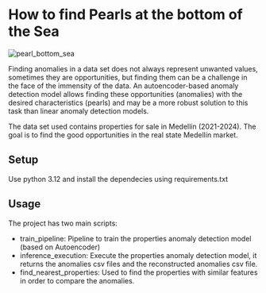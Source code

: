 # How to find Pearls at the bottom of the Sea

![pearl_bottom_sea](https://github.com/cmatteogr/medellin_ai_autoencoder_anomaly_detection/assets/138587358/86296620-59b0-466f-8f1f-e574941373ba)

Finding anomalies in a data set does not always represent unwanted values, sometimes they are opportunities, but finding them can be a challenge in the face of the immensity of the data. An autoencoder-based anomaly detection model allows finding these opportunities (anomalies) with the desired characteristics (pearls) and may be a more robust solution to this task than linear anomaly detection models.

The data set used contains properties for sale in Medellín (2021-2024). The goal is to find the good opportunities in the real state Medellín market.

## Setup
Use python 3.12 and install the dependecies using requirements.txt

## Usage
The project has two main scripts:
* train_pipeline: Pipeline to train the properties anomaly detection model (based on Autoencoder)
* inference_execution: Execute the properties anomaly detection model, it returns the anomalies csv files and the reconstructed anomalies csv file.
* find_nearest_properties: Used to find the properties with similar features in order to compare the anomalies.
